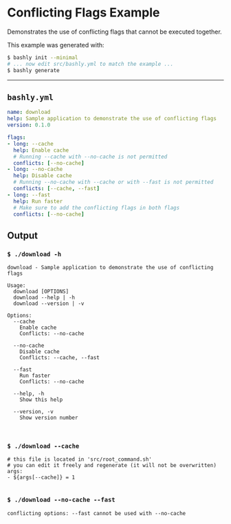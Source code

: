 # Conflicting Flags Example

Demonstrates the use of conflicting flags that cannot be executed together.

This example was generated with:

```bash
$ bashly init --minimal
# ... now edit src/bashly.yml to match the example ...
$ bashly generate
```

-----

## `bashly.yml`

````yaml
name: download
help: Sample application to demonstrate the use of conflicting flags
version: 0.1.0

flags:
- long: --cache
  help: Enable cache
  # Running --cache with --no-cache is not permitted
  conflicts: [--no-cache]
- long: --no-cache
  help: Disable cache
  # Running --no-cache with --cache or with --fast is not permitted
  conflicts: [--cache, --fast]
- long: --fast
  help: Run faster
  # Make sure to add the conflicting flags in both flags
  conflicts: [--no-cache]
````



## Output

### `$ ./download -h`

````shell
download - Sample application to demonstrate the use of conflicting flags

Usage:
  download [OPTIONS]
  download --help | -h
  download --version | -v

Options:
  --cache
    Enable cache
    Conflicts: --no-cache

  --no-cache
    Disable cache
    Conflicts: --cache, --fast

  --fast
    Run faster
    Conflicts: --no-cache

  --help, -h
    Show this help

  --version, -v
    Show version number



````

### `$ ./download --cache`

````shell
# this file is located in 'src/root_command.sh'
# you can edit it freely and regenerate (it will not be overwritten)
args:
- ${args[--cache]} = 1


````

### `$ ./download --no-cache --fast`

````shell
conflicting options: --fast cannot be used with --no-cache


````



